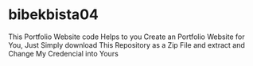 # bibekbista04
This Portfolio  Website code Helps to you Create an Portfolio Website for  You, Just Simply download This Repository as a Zip File and extract and Change My Credencial  into Yours
<!--
SEO Keywords: Next.js Portfolio, Futuristic Web Design, Developer Portfolio Template, Bibek Bista
-->

